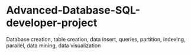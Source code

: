 # Advanced-Database-SQL-developer-project
Database creation, table creation, data insert, queries, partition, indexing, parallel, data mining, data visualization
